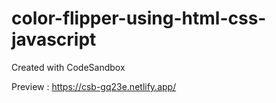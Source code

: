 # color-flipper-using-html-css-javascript
Created with CodeSandbox

Preview : https://csb-gq23e.netlify.app/
